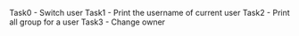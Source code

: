 Task0 - Switch user
Task1 - Print the username of current user
Task2 - Print all group for a user
Task3 - Change owner
